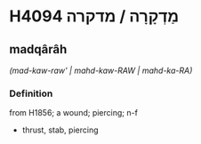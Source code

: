 # H4094 מַדְקָרָה / מדקרה

## madqârâh

_(mad-kaw-raw' | mahd-kaw-RAW | mahd-ka-RA)_

### Definition

from H1856; a wound; piercing; n-f

- thrust, stab, piercing
